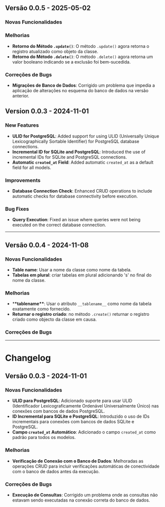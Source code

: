 ## Versão 0.0.5 - 2025-05-02

### Novas Funcionalidades

### Melhorias

- **Retorno do Método `.update()`**: O método `.update()` agora retorna o registro atualizado como objeto da classe.
- **Retorno do Método `.delete()`**: O método `.delete()` agora retorna um valor booleano indicando se a exclusão foi bem-sucedida.

### Correções de Bugs

- **Migrações de Banco de Dados**: Corrigido um problema que impedia a aplicação de alterações no esquema do banco de dados na versão anterior.

## Version 0.0.3 - 2024-11-01

### New Features

- **ULID for PostgreSQL**: Added support for using ULID (Universally Unique Lexicographically Sortable Identifier) for PostgreSQL database connections.
- **Incremental ID for SQLite and PostgreSQL**: Introduced the use of incremental IDs for SQLite and PostgreSQL connections.
- **Automatic `created_at` Field**: Added automatic `created_at` as a default field for all models.

### Improvements

- **Database Connection Check**: Enhanced CRUD operations to include automatic checks for database connectivity before execution.

### Bug Fixes

- **Query Execution**: Fixed an issue where queries were not being executed on the correct database connection.

---

## Versão 0.0.4 - 2024-11-08

### Novas Funcionalidades

- **Table name**: Usar a nome da classe como nome da tabela.
- **Tabelas em plural**: criar tabelas em plural adicionando 's' no final do nome da classe.

### Melhorias

- \***\*tablename\*\***: Usar o atributo `__tablename__` como nome da tabela exatamente como fornecido.
- **Returnar o registro criado**: no método `.create()` returnar o registro criado como objecto da classe em causa.

### Correções de Bugs

---

# Changelog

## Versão 0.0.3 - 2024-11-01

### Novas Funcionalidades

- **ULID para PostgreSQL**: Adicionado suporte para usar ULID (Identificador Lexicograficamente Ordenável Universalmente Único) nas conexões com bancos de dados PostgreSQL.
- **ID Incremental para SQLite e PostgreSQL**: Introduzido o uso de IDs incrementais para conexões com bancos de dados SQLite e PostgreSQL.
- **Campo `created_at` Automático**: Adicionado o campo `created_at` como padrão para todos os modelos.

### Melhorias

- **Verificação de Conexão com o Banco de Dados**: Melhoradas as operações CRUD para incluir verificações automáticas de conectividade com o banco de dados antes da execução.

### Correções de Bugs

- **Execução de Consultas**: Corrigido um problema onde as consultas não estavam sendo executadas na conexão correta do banco de dados.
